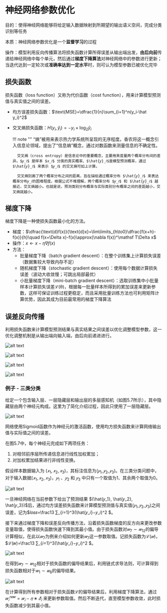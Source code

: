 # 神经网络参数优化

目的：使得神经网络能够将给定输入数据映射到所期望的输出语义空间，完成分类识别等任务

本质：神经网络参数优化是一个**监督学习**的过程

操作：模型利用反向传播算法将损失函数计算所得误差从输出端出发，**由后向前**传递给神经网络中每个单元，然后通过**梯度下降算法**对神经网络中的参数进行更新；当迭代达到一定轮次或**准确率达到一定水平**时，则可认为模型参数已被优化完毕

## 损失函数

损失函数（loss function）又称为代价函数（cost function），用来计算模型预测值与真实值之间的误差。

+ 均方误差损失函数：$\text{MSE}=\dfrac{1}{n}\sum_{i=1}^n(y_i-\hat y_i)^2$
+ 交叉熵损失函数：$H(y_i,\hat y_i)=-y_i\times\log_2\hat y_i$

	!!! note ""
		“熵”被用来表示热力学系统所呈现的无序程度。香农将这一概念引入信息论领域，提出了“信息熵”概念，通过对数函数来测量信息的不确定性。

		交叉熵（cross entropy）是信息论中的重要概念，主要用来度量两个概率分布间的差异。$𝑦_𝑖$ 是样本 $𝑥_𝑖$ 分类的真实概率、$\hat{𝑦}_𝑖$是模型预测概率，通过 $\hat{𝑦}_𝑖$ 来表示 $𝑦_𝑖$ 的交叉熵可如上计算。
		
		交叉熵刻画了两个概率分布之间的距离，旨在描绘通过概率分布 $\hat{𝑦}_𝑖$ 来表达概率分布𝑦_𝑖的困难程度。根据公式不难理解，两个概率分布 $𝑦_𝑖$ 和 $\hat{𝑦}_𝑖$ 越接近，交叉熵越小。也就是说，预测类别分布概率与实际类别分布概率之间的差距越小，交叉熵就越小。

## 梯度下降

梯度下降是一种使损失函数最小化的方法。

+ 梯度：$\dfrac{\text{d}f(x)}{\text{d}x}=\lim\limits_{h\to0}\dfrac{f(x+h)-f(x)}{h}\quad f(x+\Delta x)-f(x)\approx(\nabla f(x))^\mathsf T\Delta x$
+ 操作：$x\leftarrow x-\eta\nabla f(x)$
+ 方法：
	+ 批量梯度下降（batch gradient descent）：在整个训练集上计算损失误差（数据集较大导致内存不足）
	+ 随机梯度下降（stochastic gradient descent）：使用每个数据计算损失误差（波动大收敛慢；可跳出局部最优）
	+ 小批量梯度下降（mini-batch gradient descent）：选取训练集中小批量样本计算损失误差ℒ(θ)，根据每一批量样本所得到的累加误差来更新参数，这样可保证训练过程更稳定，而且采用批量训练方法也可利用矩阵计算优势，因此其成为目前最常用的梯度下降算法

## 误差反向传播

利用损失函数来计算模型预测结果与真实结果之间误差以优化调整模型参数，这一优化调整机制是从输出端向输入端，由后向前递进进行。

![alt text](images/image-4.png)

![alt text](images/image-5.png)

![alt text](images/image-6.png)

![alt text](images/image-7.png)

### 例子 - 三类分类

给定一个包含输入层、一层隐藏层和输出层的多层感知机（如图5.7所示），其中隐藏层由两个神经元构成。这里为了简化介绍过程，因此只使用了一层隐藏层。

![alt text](images/image-9.png)

网络使用Sigmoid函数作为神经元的激活函数，使用均方损失函数来计算网络输出值与实际值之间的误差。

在图5.7中，每个神经元完成如下两项任务：

1. 对相邻前序层所传递信息进行线性加权累加；
2. 对加权累加结果进行非线性变换。

假设样本数据输入为 $(𝑥_1, 𝑥_2, 𝑥_3)$，其标注信息为$(𝑦_1, 𝑦_2,𝑦_3)$。在三类分类问题中，对于输入数据$(𝑥_1, 𝑥_2, 𝑥_3)$，$𝑦_1$ 、$𝑦_2$ 和 $𝑦_3$ 中只有一个取值为1、其余两个取值为0。

![alt text](images/image-11.png)

一旦神经网络在当前参数下给出了预测结果 $(\hat{𝑦_1}, \hat{𝑦_2}, \hat{𝑦_3})$后，通过均方误差损失函数来计算模型预测值与真实值$(𝑦_1,𝑦_2,𝑦_3)$之间误差，记为$𝑙𝑜𝑠𝑠=\frac13 ∑_{𝑖=1}^3(\hat{𝑦_𝑖}−𝑦_𝑖)^2 $。

接下来通过梯度下降和误差反向传播方法，沿着损失函数梯度的反方向来更改参数变量取值，使得损失函数快速下降到其最小值。由于损失函数对$𝑤_7\sim 𝑤_{12}$的偏导计算相似，在此以$𝑤_7$为例来介绍如何更新$𝑤_7$这一参数取值。记损失函数为$ℒ(𝑤)$，$ℒ(𝑤)=\frac13 ∑_{𝑖=1}^3(\hat{𝑦_𝑖}−𝑦_𝑖)^2 $。

![alt text](images/image-12.png)

在得到$𝑤_7\sim 𝑤_{12}$相对于损失函数的偏导结果后，利用链式求导法则，可计算得到损失函数相对于$𝑤_1\sim 𝑤_6$的偏导结果。

![alt text](images/image-13.png)

在计算得到所有参数相对于损失函数ℒ的偏导结果后，利用梯度下降算法，通过 $𝑤_𝑖^{𝑛𝑒𝑤}= 𝑤_𝑖  − 𝜂 ∗ 𝛿_𝑖$ 来更新参数取值。然后不断迭代，直至模型参数收敛，此时损失函数减少到其最小值。
